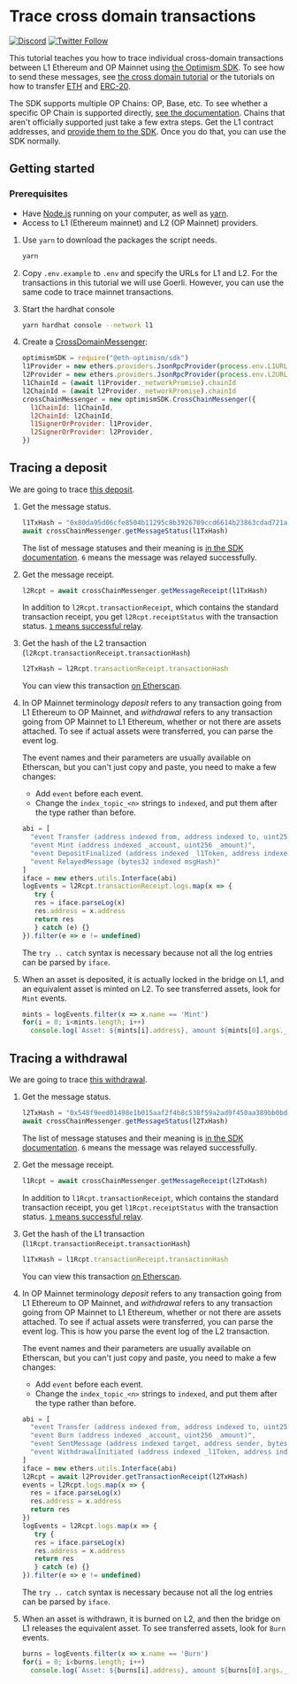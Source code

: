 # Trace cross domain transactions

[![Discord](https://img.shields.io/discord/667044843901681675.svg?color=768AD4&label=discord&logo=https%3A%2F%2Fdiscordapp.com%2Fassets%2F8c9701b98ad4372b58f13fd9f65f966e.svg)](https://discord-gateway.optimism.io)
[![Twitter Follow](https://img.shields.io/twitter/follow/optimismFND.svg?label=optimismFND&style=social)](https://twitter.com/optimismFND)

This tutorial teaches you how to trace individual cross-domain transactions between L1 Ethereum and OP Mainnet using [the Optimism SDK](https://sdk.optimism.io/).
To see how to send these messages, see [the cross domain tutorial](../cross-dom-comm/) or the tutorials on how to transfer [ETH](../cross-dom-bridge-eth/) and [ERC-20](../cross-dom-bridge-erc20/).

The SDK supports multiple OP Chains: OP, Base, etc.
To see whether a specific OP Chain is supported directly, [see the documentation](https://sdk.optimism.io/enums/l2chainid).
Chains that aren't officially supported just take a few extra steps.
Get the L1 contract addresses, and [provide them to the SDK](https://stack.optimism.io/docs/build/sdk/#contract-addresses).
Once you do that, you can use the SDK normally.

## Getting started

### Prerequisites

- Have [Node.js](https://nodejs.org/en/) running on your computer, as well as [yarn](https://classic.yarnpkg.com/lang/en/).
- Access to L1 (Ethereum mainnet) and L2 (OP Mainnet) providers.


1. Use `yarn` to download the packages the script needs.

   ```sh
   yarn
   ```

1. Copy `.env.example` to `.env` and specify the URLs for L1 and L2.
   For the transactions in this tutorial we will use Goerli.
   However, you can use the same code to trace mainnet transactions.

1. Start the hardhat console

   ```sh
   yarn hardhat console --network l1
   ```

1. Create a [CrossDomainMessenger](https://sdk.optimism.io/#crosschainmessenger):

   ```js
   optimismSDK = require("@eth-optimism/sdk")
   l1Provider = new ethers.providers.JsonRpcProvider(process.env.L1URL)
   l2Provider = new ethers.providers.JsonRpcProvider(process.env.L2URL)
   l1ChainId = (await l1Provider._networkPromise).chainId
   l2ChainId = (await l2Provider._networkPromise).chainId  
   crossChainMessenger = new optimismSDK.CrossChainMessenger({
     l1ChainId: l1ChainId,    
     l2ChainId: l2ChainId,          
     l1SignerOrProvider: l1Provider,
     l2SignerOrProvider: l2Provider,
   })
   ```

## Tracing a deposit

We are going to trace [this deposit](https://goerli.etherscan.io/tx/0x80da95d06cfe8504b11295c8b3926709ccd6614b23863cdad721acd5f53c9052). 

1. Get the message status.

   ```js
   l1TxHash = "0x80da95d06cfe8504b11295c8b3926709ccd6614b23863cdad721acd5f53c9052"
   await crossChainMessenger.getMessageStatus(l1TxHash)
   ```

   The list of message statuses and their meaning is [in the SDK documentation](https://sdk.optimism.io/enums/messagestatus).
   `6` means the message was relayed successfully.
   
1. Get the message receipt.

   ```js
   l2Rcpt = await crossChainMessenger.getMessageReceipt(l1TxHash)
   ```

   In addition to `l2Rcpt.transactionReceipt`, which contains the standard transaction receipt, you get `l2Rcpt.receiptStatus` with the transaction status. 
   [`1` means successful relay](https://sdk.optimism.io/enums/messagereceiptstatus).

1. Get the hash of the L2 transaction (`l2Rcpt.transactionReceipt.transactionHash`) 

   ```js
   l2TxHash = l2Rcpt.transactionReceipt.transactionHash
   ```

   You can view this transaction [on Etherscan](https://goerli-optimism.etherscan.io/tx/0xa31eda15162e681e78a52e35b63c3b3379e23705129c19d186790089519ac7d7).
   

1. In OP Mainnet terminology *deposit* refers to any transaction going from L1 Ethereum to OP Mainnet, and *withdrawal* refers to any transaction going from OP Mainnet to L1 Ethereum, whether or not there are assets attached.
   To see if actual assets were transferred, you can parse the event log.

   The event names and their parameters are usually available on Etherscan, but you can't just copy and paste, you need to make a few changes:

   - Add `event` before each event.
   - Change the `index_topic_<n>` strings to `indexed`, and put them after the type rather than before.

   ```js
   abi = [
     "event Transfer (address indexed from, address indexed to, uint256 value)",
     "event Mint (address indexed _account, uint256 _amount)",
     "event DepositFinalized (address indexed _l1Token, address indexed _l2Token, address indexed  _from, address _to, uint256 _amount, bytes _data)",
     "event RelayedMessage (bytes32 indexed msgHash)"
   ]
   iface = new ethers.utils.Interface(abi)
   logEvents = l2Rcpt.transactionReceipt.logs.map(x => {
      try {
      res = iface.parseLog(x)
      res.address = x.address
      return res
      } catch (e) {}
   }).filter(e => e != undefined)
   ```

   The `try .. catch` syntax is necessary because not all the log entries can be parsed by `iface`.

1. When an asset is deposited, it is actually locked in the bridge on L1, and an equivalent asset is minted on L2.
   To see transferred assets, look for `Mint` events.

   ```js
   mints = logEvents.filter(x => x.name == 'Mint')
   for(i = 0; i<mints.length; i++)
     console.log(`Asset: ${mints[i].address}, amount ${mints[0].args._amount / 1e18}`)
   ```

## Tracing a withdrawal

We are going to trace [this withdrawal](https://goerli-optimism.etherscan.io/tx/0x548f9eed01498e1b015aaf2f4b8c538f59a2ad9f450aa389bb0bde9b39f31053).


1. Get the message status.

   ```js
   l2TxHash = "0x548f9eed01498e1b015aaf2f4b8c538f59a2ad9f450aa389bb0bde9b39f31053"
   await crossChainMessenger.getMessageStatus(l2TxHash)
   ```

   The list of message statuses and their meaning is [in the SDK documentation](https://sdk.optimism.io/enums/messagestatus).
   `6` means the message was relayed successfully.
   
1. Get the message receipt.

   ```js
   l1Rcpt = await crossChainMessenger.getMessageReceipt(l2TxHash)
   ```

   In addition to `l1Rcpt.transactionReceipt`, which contains the standard transaction receipt, you get `l1Rcpt.receiptStatus` with the transaction status. 
   [`1` means successful relay](https://sdk.optimism.io/enums/messagereceiptstatus).

1. Get the hash of the L1 transaction (`l1Rcpt.transactionReceipt.transactionHash`) 

   ```js
   l1TxHash = l1Rcpt.transactionReceipt.transactionHash
   ```

   You can view this transaction [on Etherscan](https://goerli.etherscan.io/tx/0xec821514b495c2c49dcba9b2c1a0955b85d02cd516748bc89c373d534ee878d4).
   

1. In OP Mainnet terminology *deposit* refers to any transaction going from L1 Ethereum to OP Mainnet, and *withdrawal* refers to any transaction going from OP Mainnet to L1 Ethereum, whether or not there are assets attached.
   To see if actual assets were transferred, you can parse the event log.
   This is how you parse the event log of the L2 transaction.

   The event names and their parameters are usually available on Etherscan, but you can't just copy and paste, you need to make a few changes:

   - Add `event` before each event.
   - Change the `index_topic_<n>` strings to `indexed`, and put them after the type rather than before.

   ```js
   abi = [
     "event Transfer (address indexed from, address indexed to, uint256 value)",
     "event Burn (address indexed _account, uint256 _amount)",
     "event SentMessage (address indexed target, address sender, bytes message, uint256 messageNonce, uint256 gasLimit)",
     "event WithdrawalInitiated (address indexed _l1Token, address indexed _l2Token, address indexed _from, address _to, uint256 _amount, bytes _data)"
   ]
   iface = new ethers.utils.Interface(abi)
   l2Rcpt = await l2Provider.getTransactionReceipt(l2TxHash)
   events = l2Rcpt.logs.map(x => {
     res = iface.parseLog(x)
     res.address = x.address
     return res
   })
   logEvents = l2Rcpt.logs.map(x => {
      try {
      res = iface.parseLog(x)
      res.address = x.address
      return res
      } catch (e) {}
   }).filter(e => e != undefined)
   ```

   The `try .. catch` syntax is necessary because not all the log entries can be parsed by `iface`.

1. When an asset is withdrawn, it is burned on L2, and then the bridge on L1 releases the equivalent asset.
   To see transferred assets, look for `Burn` events.

   ```js
   burns = logEvents.filter(x => x.name == 'Burn')
   for(i = 0; i<burns.length; i++)
     console.log(`Asset: ${burns[i].address}, amount ${burns[0].args._amount / 1e18}`)
   ```
